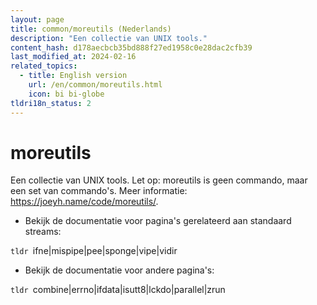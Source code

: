 ```yaml
---
layout: page
title: common/moreutils (Nederlands)
description: "Een collectie van UNIX tools."
content_hash: d178aecbcb35bd888f27ed1958c0e28dac2cfb39
last_modified_at: 2024-02-16
related_topics:
  - title: English version
    url: /en/common/moreutils.html
    icon: bi bi-globe
tldri18n_status: 2
---
```

# moreutils

Een collectie van UNIX tools.
Let op: moreutils is geen commando, maar een set van commando's.
Meer informatie: <https://joeyh.name/code/moreutils/>.

- Bekijk de documentatie voor pagina's gerelateerd aan standaard streams:

`tldr `<span class="tldr-var badge badge-pill bg-dark-lm bg-white-dm text-white-lm text-dark-dm font-weight-bold">ifne|mispipe|pee|sponge|vipe|vidir</span>

- Bekijk de documentatie voor andere pagina's:

`tldr `<span class="tldr-var badge badge-pill bg-dark-lm bg-white-dm text-white-lm text-dark-dm font-weight-bold">combine|errno|ifdata|isutt8|lckdo|parallel|zrun</span>
